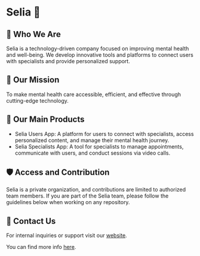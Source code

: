 # Selia 🦦

## 🌟 Who We Are

Selia is a technology-driven company focused on improving mental health and well-being. We develop innovative tools and platforms to connect users with specialists and provide personalized support.

## 🚀 Our Mission

To make mental health care accessible, efficient, and effective through cutting-edge technology.

## 💼 Our Main Products
- Selia Users App: A platform for users to connect with specialists, access personalized content, and manage their mental health journey.
- Selia Specialists App: A tool for specialists to manage appointments, communicate with users, and conduct sessions via video calls.

## 🛡️ Access and Contribution

Selia is a private organization, and contributions are limited to authorized team members. If you are part of the Selia team, please follow the guidelines below when working on any repository.

## 📢 Contact Us

For internal inquiries or support visit our [website](https://selia.co/).

You can find more info [here](https://github.com/SeliaCO/.github/blob/master/README.md).
